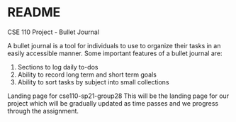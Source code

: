 # README 
CSE 110 Project - Bullet Journal 

A bullet journal is a tool for individuals to use to organize their tasks in an easily accessible manner. Some important features of a bullet journal are: 
  1. Sections to log daily to-dos
  2. Ability to record long term and short term goals 
  3. Ability to sort tasks by subject into small collections

Landing page for cse110-sp21-group28 
This will be the landing page for our project which will be gradually updated as time passes and we progress through the assignment. 
